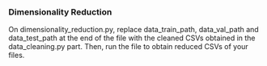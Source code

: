 ### Dimensionality Reduction

On dimensionality_reduction.py, replace data_train_path, data_val_path and data_test_path at the end of the file with the cleaned CSVs obtained in the data_cleaning.py part. Then, run the file to obtain reduced CSVs of your files.